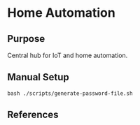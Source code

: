 # Home Automation

## Purpose
Central hub for IoT and home automation.

## Manual Setup
`bash ./scripts/generate-password-file.sh`

## References
